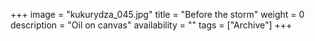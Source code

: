 +++
image = "kukurydza_045.jpg"
title = "Before the storm"
weight = 0
description = "Oil on canvas"
availability = ""
tags = ["Archive"]
+++
